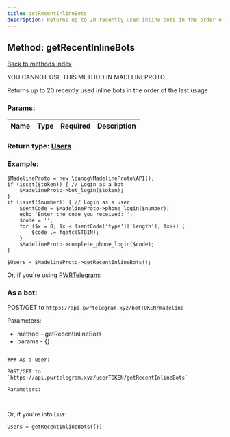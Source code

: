```yaml
---
title: getRecentInlineBots
description: Returns up to 20 recently used inline bots in the order of the last usage
---
```

## Method: getRecentInlineBots  
[Back to methods index](index.md)


YOU CANNOT USE THIS METHOD IN MADELINEPROTO


Returns up to 20 recently used inline bots in the order of the last usage

### Params:

| Name     |    Type       | Required | Description |
|----------|:-------------:|:--------:|------------:|


### Return type: [Users](../types/Users.md)

### Example:


```
$MadelineProto = new \danog\MadelineProto\API();
if (isset($token)) { // Login as a bot
    $MadelineProto->bot_login($token);
}
if (isset($number)) { // Login as a user
    $sentCode = $MadelineProto->phone_login($number);
    echo 'Enter the code you received: ';
    $code = '';
    for ($x = 0; $x < $sentCode['type']['length']; $x++) {
        $code .= fgetc(STDIN);
    }
    $MadelineProto->complete_phone_login($code);
}

$Users = $MadelineProto->getRecentInlineBots();
```

Or, if you're using [PWRTelegram](https://pwrtelegram.xyz):

### As a bot:

POST/GET to `https://api.pwrtelegram.xyz/botTOKEN/madeline`

Parameters:

* method - getRecentInlineBots
* params - {}

```

### As a user:

POST/GET to `https://api.pwrtelegram.xyz/userTOKEN/getRecentInlineBots`

Parameters:



```

Or, if you're into Lua:

```
Users = getRecentInlineBots({})
```

